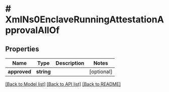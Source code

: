 # # XmlNs0EnclaveRunningAttestationApprovalAllOf

## Properties

Name | Type | Description | Notes
------------ | ------------- | ------------- | -------------
**approved** | **string** |  | [optional] 

[[Back to Model list]](../../README.md#documentation-for-models) [[Back to API list]](../../README.md#documentation-for-api-endpoints) [[Back to README]](../../README.md)


